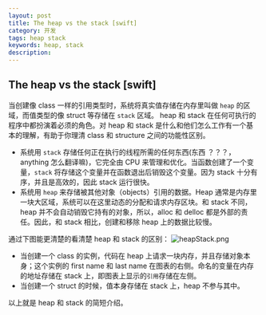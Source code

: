 ```yaml
---
layout: post
title: The heap vs the stack [swift]
category: 开发
tags: heap stack
keywords: heap, stack
description:
---
```


## The heap vs the stack [swift]

当创建像 class 一样的引用类型时，系统将真实值存储在内存里叫做 `heap` 的区域，而值类型的像 struct 等存储在 `stack` 区域。
heap 和 stack 在任何可执行的程序中都扮演着必须的角色。对 heap 和 stack 是什么和他们怎么工作有一个基本的理解，有助于你理清 class 和 structure 之间的功能性区别。

* 系统用 `stack` 存储任何正在执行的线程所需的任何东西(东西 ？？？， anything 怎么翻译嘛)，它完全由 CPU 来管理和优化。当函数创建了一个变量，`stack` 将存储这个变量并在函数退出后销毁这个变量。因为 stack 十分有序，并且是高效的，因此 stack 运行很快。
* 系统用 `heap` 来存储被其他对象（objects）引用的数据。Heap 通常是内存里一块大区域，系统可以在这里动态的分配和请求内存区块。和 stack 不同，heap 并不会自动销毁它持有的对象，所以，alloc 和 delloc 都是外部的责任。因此，和 stack 相比，创建和移除 heap 上的数据比较慢。

通过下图能更清楚的看清楚 heap 和 stack 的区别：
![heapStack.png](http://7xi6q9.com1.z0.glb.clouddn.com/%E5%A0%86%E6%A0%88.png)


* 当创建一个 class 的实例，代码在 heap 上请求一块内存，并且存储对象本身；这个实例的 first name 和 last name 在图表的右侧。命名的变量在内存的地址存储在 stack 上，即图表上显示的`引用`存储在左侧。
* 当创建一个 struct 的时候，值本身存储在 stack 上，heap 不参与其中。

以上就是 heap 和 stack 的简短介绍。



